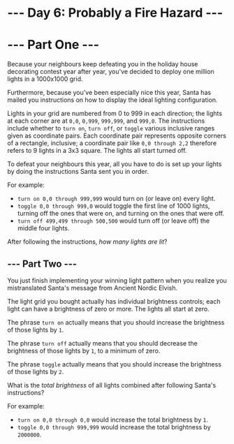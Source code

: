# --- Day 6: Probably a Fire Hazard ---
# --- Part One ---

Because your neighbours keep defeating you in the holiday house decorating contest year after year, you've decided to deploy one million lights in a  1000x1000 grid.

Furthermore, because you've been especially nice this year, Santa has mailed you instructions on how to display the ideal lighting configuration.

Lights in your grid are numbered from 0 to 999 in each direction; the lights at each corner are at  `0,0`,  `0,999`,  `999,999`, and  `999,0`. The instructions include whether to  `turn on`,  `turn off`, or  `toggle`  various inclusive ranges given as coordinate pairs. Each coordinate pair represents opposite corners of a rectangle, inclusive; a coordinate pair like  `0,0 through 2,2`  therefore refers to 9 lights in a 3x3 square. The lights all start turned off.

To defeat your neighbours this year, all you have to do is set up your lights by doing the instructions Santa sent you in order.

For example:

-   `turn on 0,0 through 999,999`  would turn on (or leave on) every light.
-   `toggle 0,0 through 999,0`  would toggle the first line of 1000 lights, turning off the ones that were on, and turning on the ones that were off.
-   `turn off 499,499 through 500,500`  would turn off (or leave off) the middle four lights.

After following the instructions,  _how many lights are lit_?

## --- Part Two ---

You just finish implementing your winning light pattern when you realize you mistranslated Santa's message from Ancient Nordic Elvish.

The light grid you bought actually has individual brightness controls; each light can have a brightness of zero or more. The lights all start at zero.

The phrase  `turn on`  actually means that you should increase the brightness of those lights by  `1`.

The phrase  `turn off`  actually means that you should decrease the brightness of those lights by  `1`, to a minimum of zero.

The phrase  `toggle`  actually means that you should increase the brightness of those lights by  `2`.

What is the  _total brightness_  of all lights combined after following Santa's instructions?

For example:

-   `turn on 0,0 through 0,0`  would increase the total brightness by  `1`.
-   `toggle 0,0 through 999,999`  would increase the total brightness by  `2000000`.